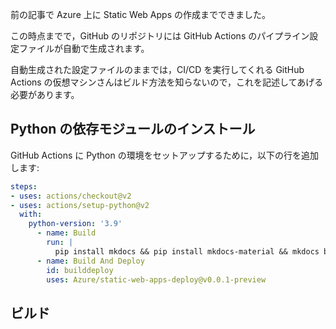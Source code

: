 前の記事で Azure 上に Static Web Apps の作成までできました。

この時点までで，GitHub のリポジトリには GitHub Actions のパイプライン設定ファイルが自動で生成されます。

自動生成された設定ファイルのままでは，CI/CD を実行してくれる GitHub Actions の仮想マシンさんはビルド方法を知らないので，これを記述してあげる必要があります。

## Python の依存モジュールのインストール

GitHub Actions に Python の環境をセットアップするために，以下の行を追加します:

```yaml
steps:
- uses: actions/checkout@v2
- uses: actions/setup-python@v2
  with:
    python-version: '3.9'
      - name: Build
        run: |
          pip install mkdocs && pip install mkdocs-material && mkdocs build --clean
      - name: Build And Deploy
        id: builddeploy
        uses: Azure/static-web-apps-deploy@v0.0.1-preview
```



## ビルド